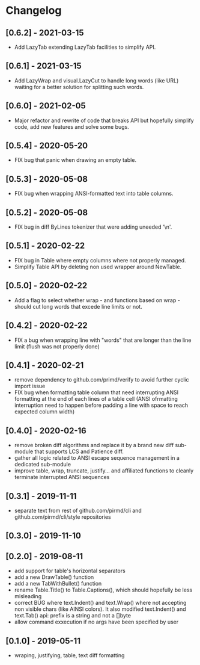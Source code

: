 # Changelog

## [0.6.2] - 2021-03-15
- Add LazyTab extending LazyTab facilities to simplify API.

## [0.6.1] - 2021-03-15
- Add LazyWrap and visual.LazyCut to handle long words (like URL) waiting for a
  better solution for splitting such words.

## [0.6.0] - 2021-02-05
- Major refactor and rewrite of code that breaks API but hopefully simplify
  code, add new features and solve some bugs.

## [0.5.4] - 2020-05-20
- FIX bug that panic when drawing an empty table.

## [0.5.3] - 2020-05-08
- FIX bug when wrapping ANSI-formatted text into table columns.

## [0.5.2] - 2020-05-08
- FIX bug in diff ByLines tokenizer that were adding uneeded '\n'.

## [0.5.1] - 2020-02-22
- FIX bug in Table where empty columns where not properly managed.
- Simplify Table API by deleting non used wrapper around NewTable.

## [0.5.0] - 2020-02-22
- Add a flag to select whether wrap - and functions based on wrap - should cut
  long words that excede line limits or not.

## [0.4.2] - 2020-02-22
- FIX a bug when wrapping line with "words" that are longer than the line limit
  (flush was not properly done)

## [0.4.1] - 2020-02-21
- remove dependency to github.com/primd/verify to avoid further cyclic import issue
- FIX bug when formatting table column that need interrupting ANSI formatting
  at the end of each lines of a table cell (ANSI ofrmatting interruption need
  to happen before padding a line with space to reach expected column width)

## [0.4.0] - 2020-02-16
- remove broken diff algorithms and replace it by a brand new diff sub-module
  that supports LCS and Patience diff.
- gather all logic related to ANSI escape sequence management in a dedicated
  sub-module 
- improve table, wrap, truncate, justify... and affiliated functions to cleanly
  terminate interrupted ANSI sequences

## [0.3.1] - 2019-11-11
- separate text from rest of github.com/pirmd/cli and
  github.com/pirmd/cli/style repositories

## [0.3.0] - 2019-11-10

## [0.2.0] - 2019-08-11
- add support for table's horizontal separators
- add a new DrawTable() function
- add a new TabWithBullet() function
- rename Table.Title() to Table.Captions(), which should hopefully be less
  misleading
- correct BUG where text.Indent() and text.Wrap() where not accepting non
  visible chars (like AINSI colors). It also modified text.Indent() and
  text.Tab() api: prefix is a string and not a []byte
- allow command exxecution if no args have been specified by user

## [0.1.0] - 2019-05-11
- wraping, justifying, table, text diff formatting
